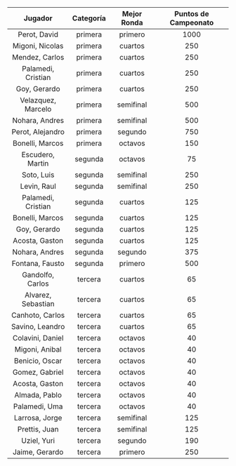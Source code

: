 |      Jugador       |  Categoría  |  Mejor Ronda  |  Puntos de Campeonato  |
|:------------------:|:-----------:|:-------------:|:----------------------:|
|    Perot, David    |   primera   |    primero    |          1000          |
|  Migoni, Nicolas   |   primera   |    cuartos    |          250           |
|   Mendez, Carlos   |   primera   |    cuartos    |          250           |
| Palamedi, Cristian |   primera   |    cuartos    |          250           |
|    Goy, Gerardo    |   primera   |    cuartos    |          250           |
| Velazquez, Marcelo |   primera   |   semifinal   |          500           |
|   Nohara, Andres   |   primera   |   semifinal   |          500           |
|  Perot, Alejandro  |   primera   |    segundo    |          750           |
|  Bonelli, Marcos   |   primera   |    octavos    |          150           |
|  Escudero, Martin  |   segunda   |    octavos    |           75           |
|     Soto, Luis     |   segunda   |   semifinal   |          250           |
|    Levin, Raul     |   segunda   |   semifinal   |          250           |
| Palamedi, Cristian |   segunda   |    cuartos    |          125           |
|  Bonelli, Marcos   |   segunda   |    cuartos    |          125           |
|    Goy, Gerardo    |   segunda   |    cuartos    |          125           |
|   Acosta, Gaston   |   segunda   |    cuartos    |          125           |
|   Nohara, Andres   |   segunda   |    segundo    |          375           |
|  Fontana, Fausto   |   segunda   |    primero    |          500           |
|  Gandolfo, Carlos  |   tercera   |    cuartos    |           65           |
| Alvarez, Sebastian |   tercera   |    cuartos    |           65           |
|  Canhoto, Carlos   |   tercera   |    cuartos    |           65           |
|  Savino, Leandro   |   tercera   |    cuartos    |           65           |
|  Colavini, Daniel  |   tercera   |    octavos    |           40           |
|   Migoni, Anibal   |   tercera   |    octavos    |           40           |
|   Benicio, Oscar   |   tercera   |    octavos    |           40           |
|   Gomez, Gabriel   |   tercera   |    octavos    |           40           |
|   Acosta, Gaston   |   tercera   |    octavos    |           40           |
|   Almada, Pablo    |   tercera   |    octavos    |           40           |
|   Palamedi, Uma    |   tercera   |    octavos    |           40           |
|   Larrosa, Jorge   |   tercera   |   semifinal   |          125           |
|   Prettis, Juan    |   tercera   |   semifinal   |          125           |
|    Uziel, Yuri     |   tercera   |    segundo    |          190           |
|   Jaime, Gerardo   |   tercera   |    primero    |          250           |